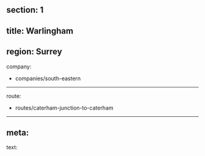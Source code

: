 section: 1
----
title: Warlingham
----
region: Surrey
----
company:
- companies/south-eastern
----
route:
- routes/caterham-junction-to-caterham
----
meta:
----
text: